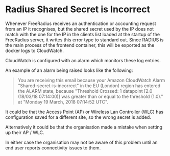 # Radius Shared Secret is Incorrect

Whenever FreeRadius receives an authentication or accounting request from an
IP it recognises, but the shared secret used by the IP does not match with the
one for the IP in the clients list loaded at the startup of the FreeRadius server,
it writes this error type to standard out. Since RADIUS is the main process of the
frontend container, this will be exported as the docker logs to CloudWatch.

CloudWatch is configured with an alarm which monitors these log entries.

An example of an alarm being raised looks like the following:

> You are receiving this email because your Amazon CloudWatch Alarm
> "Shared-secret-is-incorrect" in the EU (London) region has entered the ALARM
> state, because "Threshold Crossed: 1 datapoint [2.0 (18/03/18 07:14:00)]
> was greater than or equal to the threshold (1.0)." at "Monday 19 March, 2018
> 07:14:52 UTC".

It could be that the Access Point (AP) or Wireless Lan Controller (WLC) has
configuration saved for a different site, so the wrong secret is added.

Alternatively it could be that the organisation made a mistake when setting up
their AP / WLC.

In either case the organisation may not be aware of this problem until an end
user reports connectivity issues to them.

[register-a-site]: https://www.gov.uk/guidance/set-up-govwifi-on-your-infrastructure#step-3---register-your-site-for-govwifi
